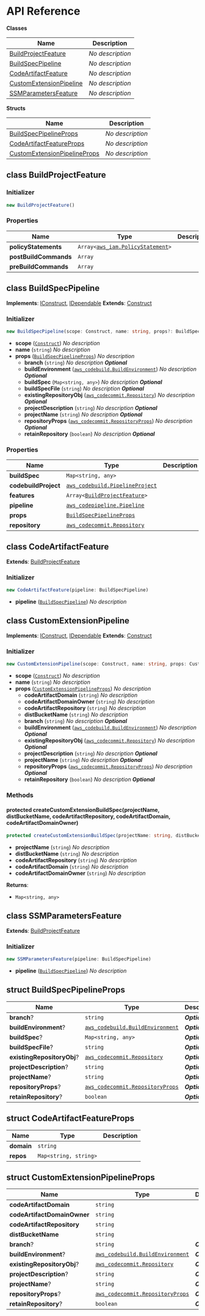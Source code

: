 # API Reference

**Classes**

Name|Description
----|-----------
[BuildProjectFeature](#tts-cdk-build-pipelines-buildprojectfeature)|*No description*
[BuildSpecPipeline](#tts-cdk-build-pipelines-buildspecpipeline)|*No description*
[CodeArtifactFeature](#tts-cdk-build-pipelines-codeartifactfeature)|*No description*
[CustomExtensionPipeline](#tts-cdk-build-pipelines-customextensionpipeline)|*No description*
[SSMParametersFeature](#tts-cdk-build-pipelines-ssmparametersfeature)|*No description*


**Structs**

Name|Description
----|-----------
[BuildSpecPipelineProps](#tts-cdk-build-pipelines-buildspecpipelineprops)|*No description*
[CodeArtifactFeatureProps](#tts-cdk-build-pipelines-codeartifactfeatureprops)|*No description*
[CustomExtensionPipelineProps](#tts-cdk-build-pipelines-customextensionpipelineprops)|*No description*



## class BuildProjectFeature  <a id="tts-cdk-build-pipelines-buildprojectfeature"></a>




### Initializer




```ts
new BuildProjectFeature()
```




### Properties


Name | Type | Description 
-----|------|-------------
**policyStatements** | <code>Array<[aws_iam.PolicyStatement](#aws-cdk-lib-aws-iam-policystatement)></code> | <span></span>
**postBuildCommands** | <code>Array<string></code> | <span></span>
**preBuildCommands** | <code>Array<string></code> | <span></span>



## class BuildSpecPipeline  <a id="tts-cdk-build-pipelines-buildspecpipeline"></a>



__Implements__: [IConstruct](#constructs-iconstruct), [IDependable](#constructs-idependable)
__Extends__: [Construct](#constructs-construct)

### Initializer




```ts
new BuildSpecPipeline(scope: Construct, name: string, props?: BuildSpecPipelineProps)
```

* **scope** (<code>[Construct](#constructs-construct)</code>)  *No description*
* **name** (<code>string</code>)  *No description*
* **props** (<code>[BuildSpecPipelineProps](#tts-cdk-build-pipelines-buildspecpipelineprops)</code>)  *No description*
  * **branch** (<code>string</code>)  *No description* __*Optional*__
  * **buildEnvironment** (<code>[aws_codebuild.BuildEnvironment](#aws-cdk-lib-aws-codebuild-buildenvironment)</code>)  *No description* __*Optional*__
  * **buildSpec** (<code>Map<string, any></code>)  *No description* __*Optional*__
  * **buildSpecFile** (<code>string</code>)  *No description* __*Optional*__
  * **existingRepositoryObj** (<code>[aws_codecommit.Repository](#aws-cdk-lib-aws-codecommit-repository)</code>)  *No description* __*Optional*__
  * **projectDescription** (<code>string</code>)  *No description* __*Optional*__
  * **projectName** (<code>string</code>)  *No description* __*Optional*__
  * **repositoryProps** (<code>[aws_codecommit.RepositoryProps](#aws-cdk-lib-aws-codecommit-repositoryprops)</code>)  *No description* __*Optional*__
  * **retainRepository** (<code>boolean</code>)  *No description* __*Optional*__



### Properties


Name | Type | Description 
-----|------|-------------
**buildSpec** | <code>Map<string, any></code> | <span></span>
**codebuildProject** | <code>[aws_codebuild.PipelineProject](#aws-cdk-lib-aws-codebuild-pipelineproject)</code> | <span></span>
**features** | <code>Array<[BuildProjectFeature](#tts-cdk-build-pipelines-buildprojectfeature)></code> | <span></span>
**pipeline** | <code>[aws_codepipeline.Pipeline](#aws-cdk-lib-aws-codepipeline-pipeline)</code> | <span></span>
**props** | <code>[BuildSpecPipelineProps](#tts-cdk-build-pipelines-buildspecpipelineprops)</code> | <span></span>
**repository** | <code>[aws_codecommit.Repository](#aws-cdk-lib-aws-codecommit-repository)</code> | <span></span>



## class CodeArtifactFeature  <a id="tts-cdk-build-pipelines-codeartifactfeature"></a>



__Extends__: [BuildProjectFeature](#tts-cdk-build-pipelines-buildprojectfeature)

### Initializer




```ts
new CodeArtifactFeature(pipeline: BuildSpecPipeline)
```

* **pipeline** (<code>[BuildSpecPipeline](#tts-cdk-build-pipelines-buildspecpipeline)</code>)  *No description*




## class CustomExtensionPipeline  <a id="tts-cdk-build-pipelines-customextensionpipeline"></a>



__Implements__: [IConstruct](#constructs-iconstruct), [IDependable](#constructs-idependable)
__Extends__: [Construct](#constructs-construct)

### Initializer




```ts
new CustomExtensionPipeline(scope: Construct, name: string, props: CustomExtensionPipelineProps)
```

* **scope** (<code>[Construct](#constructs-construct)</code>)  *No description*
* **name** (<code>string</code>)  *No description*
* **props** (<code>[CustomExtensionPipelineProps](#tts-cdk-build-pipelines-customextensionpipelineprops)</code>)  *No description*
  * **codeArtifactDomain** (<code>string</code>)  *No description* 
  * **codeArtifactDomainOwner** (<code>string</code>)  *No description* 
  * **codeArtifactRepository** (<code>string</code>)  *No description* 
  * **distBucketName** (<code>string</code>)  *No description* 
  * **branch** (<code>string</code>)  *No description* __*Optional*__
  * **buildEnvironment** (<code>[aws_codebuild.BuildEnvironment](#aws-cdk-lib-aws-codebuild-buildenvironment)</code>)  *No description* __*Optional*__
  * **existingRepositoryObj** (<code>[aws_codecommit.Repository](#aws-cdk-lib-aws-codecommit-repository)</code>)  *No description* __*Optional*__
  * **projectDescription** (<code>string</code>)  *No description* __*Optional*__
  * **projectName** (<code>string</code>)  *No description* __*Optional*__
  * **repositoryProps** (<code>[aws_codecommit.RepositoryProps](#aws-cdk-lib-aws-codecommit-repositoryprops)</code>)  *No description* __*Optional*__
  * **retainRepository** (<code>boolean</code>)  *No description* __*Optional*__


### Methods


#### protected createCustomExtensionBuildSpec(projectName, distBucketName, codeArtifactRepository, codeArtifactDomain, codeArtifactDomainOwner) <a id="tts-cdk-build-pipelines-customextensionpipeline-createcustomextensionbuildspec"></a>



```ts
protected createCustomExtensionBuildSpec(projectName: string, distBucketName: string, codeArtifactRepository: string, codeArtifactDomain: string, codeArtifactDomainOwner: string): Map<string, any>
```

* **projectName** (<code>string</code>)  *No description*
* **distBucketName** (<code>string</code>)  *No description*
* **codeArtifactRepository** (<code>string</code>)  *No description*
* **codeArtifactDomain** (<code>string</code>)  *No description*
* **codeArtifactDomainOwner** (<code>string</code>)  *No description*

__Returns__:
* <code>Map<string, any></code>



## class SSMParametersFeature  <a id="tts-cdk-build-pipelines-ssmparametersfeature"></a>



__Extends__: [BuildProjectFeature](#tts-cdk-build-pipelines-buildprojectfeature)

### Initializer




```ts
new SSMParametersFeature(pipeline: BuildSpecPipeline)
```

* **pipeline** (<code>[BuildSpecPipeline](#tts-cdk-build-pipelines-buildspecpipeline)</code>)  *No description*




## struct BuildSpecPipelineProps  <a id="tts-cdk-build-pipelines-buildspecpipelineprops"></a>






Name | Type | Description 
-----|------|-------------
**branch**? | <code>string</code> | __*Optional*__
**buildEnvironment**? | <code>[aws_codebuild.BuildEnvironment](#aws-cdk-lib-aws-codebuild-buildenvironment)</code> | __*Optional*__
**buildSpec**? | <code>Map<string, any></code> | __*Optional*__
**buildSpecFile**? | <code>string</code> | __*Optional*__
**existingRepositoryObj**? | <code>[aws_codecommit.Repository](#aws-cdk-lib-aws-codecommit-repository)</code> | __*Optional*__
**projectDescription**? | <code>string</code> | __*Optional*__
**projectName**? | <code>string</code> | __*Optional*__
**repositoryProps**? | <code>[aws_codecommit.RepositoryProps](#aws-cdk-lib-aws-codecommit-repositoryprops)</code> | __*Optional*__
**retainRepository**? | <code>boolean</code> | __*Optional*__



## struct CodeArtifactFeatureProps  <a id="tts-cdk-build-pipelines-codeartifactfeatureprops"></a>






Name | Type | Description 
-----|------|-------------
**domain** | <code>string</code> | <span></span>
**repos** | <code>Map<string, string></code> | <span></span>



## struct CustomExtensionPipelineProps  <a id="tts-cdk-build-pipelines-customextensionpipelineprops"></a>






Name | Type | Description 
-----|------|-------------
**codeArtifactDomain** | <code>string</code> | <span></span>
**codeArtifactDomainOwner** | <code>string</code> | <span></span>
**codeArtifactRepository** | <code>string</code> | <span></span>
**distBucketName** | <code>string</code> | <span></span>
**branch**? | <code>string</code> | __*Optional*__
**buildEnvironment**? | <code>[aws_codebuild.BuildEnvironment](#aws-cdk-lib-aws-codebuild-buildenvironment)</code> | __*Optional*__
**existingRepositoryObj**? | <code>[aws_codecommit.Repository](#aws-cdk-lib-aws-codecommit-repository)</code> | __*Optional*__
**projectDescription**? | <code>string</code> | __*Optional*__
**projectName**? | <code>string</code> | __*Optional*__
**repositoryProps**? | <code>[aws_codecommit.RepositoryProps](#aws-cdk-lib-aws-codecommit-repositoryprops)</code> | __*Optional*__
**retainRepository**? | <code>boolean</code> | __*Optional*__



